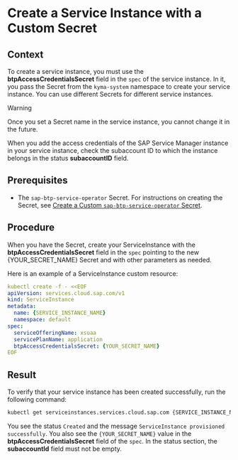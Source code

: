 # Create a Service Instance with a Custom Secret

## Context
To create a service instance, you must use the **btpAccessCredentialsSecret** field in the `spec` of the service instance. In it, you pass the Secret from the `kyma-system` namespace to create your service instance. You can use different Secrets for different service instances.

> [!WARNING] 
> Once you set a Secret name in the service instance, you cannot change it in the future.

When you add the access credentials of the SAP Service Manager instance in your service instance, check the subaccount ID to which the instance belongs in the status **subaccountID** field.

## Prerequisites
* The `sap-btp-service-operator` Secret. For instructions on creating the Secret, see [Create a Custom `sap-btp-service-operator` Secret](04-20-create-btp-service-operator-secret.md).

## Procedure

When you have the Secret, create your ServiceInstance with the **btpAccessCredentialsSecret** field in the `spec` pointing to the new {YOUR_SECRET_NAME} Secret and with other parameters as needed.

Here is an example of a ServiceInstance custom resource:

```yaml
kubectl create -f - <<EOF
apiVersion: services.cloud.sap.com/v1
kind: ServiceInstance
metadata:
  name: {SERVICE_INSTANCE_NAME}
  namespace: default
spec:
  serviceOfferingName: xsuaa
  servicePlanName: application
  btpAccessCredentialsSecret: {YOUR_SECRET_NAME}
EOF
```

## Result

To verify that your service instance has been created successfully, run the following command:

```bash
kubectl get serviceinstances.services.cloud.sap.com {SERVICE_INSTANCE_NAME} -o yaml
```

You see the status `Created` and the message `ServiceInstance provisioned successfully`.
You also see the `{YOUR_SECRET_NAME}` value in the **btpAccessCredentialsSecret** field of the `spec`.
In the status section, the **subaccountId** field must not be empty.
